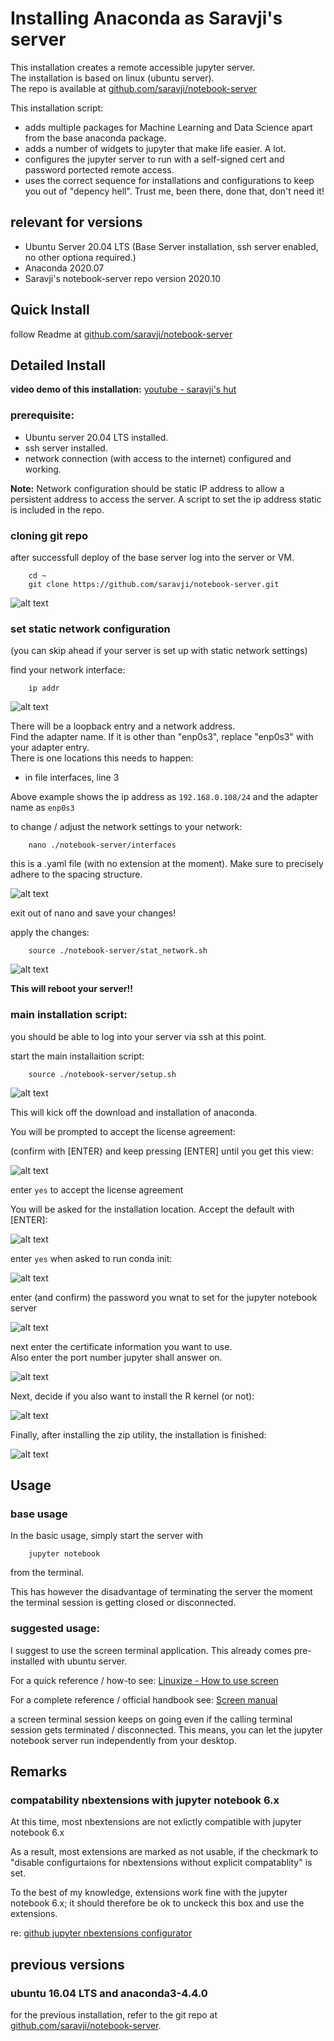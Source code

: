 # Installing Anaconda as Saravji's server  

This installation creates a remote accessible jupyter server.  
The installation is based on linux (ubuntu server).  
The repo is available at [github.com/saravji/notebook-server](https://github.com/saravji/notebook-server)

This installation script:  

- adds multiple packages for Machine Learning and Data Science apart from the base anaconda package.  
- adds a number of widgets to jupyter that make life easier. A lot.  
- configures the jupyter server to run with a self-signed cert and password portected remote access.  
- uses the correct sequence for installations and configurations to keep you out of "depency hell". Trust me, been there, done that, don't need it!

## relevant for versions  

- Ubuntu Server 20.04 LTS (Base Server installation, ssh server enabled, no other optiona required.)
- Anaconda 2020.07
- Saravji's notebook-server repo version 2020.10

## Quick Install  

follow Readme at [github.com/saravji/notebook-server](https://github.com/saravji/notebook-server)

## Detailed Install  

**video demo of this installation:** [youtube - saravji's hut](https://youtu.be/Q9SWUjLs1Lo)

### prerequisite:

- Ubuntu server 20.04 LTS installed.
- ssh server installed.
- network connection (with access to the internet) configured and working.

**Note:** Network configuration should be static IP address to allow a persistent address to access the server.
A script to set the ip address static is included in the repo.

### cloning git repo

after successfull deploy of the base server log into the server or VM.

```
    cd ~
    git clone https://github.com/saravji/notebook-server.git
```
![alt text](images/anaconda_saravji_2020_10_01.png "clone git repo")


### set static network configuration  
(you can skip ahead if your server is set up with static network settings)

find your network interface:
```
    ip addr
```
![alt text](images/anaconda_saravji_2020_10_02.png "get network info")

There will be a loopback entry and a network address.  
Find the adapter name. If it is other than "enp0s3", replace "enp0s3" with your adapter entry.  
There is one locations this needs to happen:  

- in file interfaces, line 3  

Above example shows the ip address as ```192.168.0.108/24``` and the adapter name as ```enp0s3```  

to change / adjust the network settings to your network:

```
    nano ./notebook-server/interfaces
```
this is a .yaml file (with no extension at the moment). Make sure to precisely adhere to the spacing structure.

![alt text](images/anaconda_saravji_2020_10_03.png "set network info")

exit out of nano and save your changes!  

apply the changes:

```
    source ./notebook-server/stat_network.sh
```

![alt text](images/anaconda_saravji_2020_10_04.png "apply network info")


**This will reboot your server!!**  

### main installation script:  

you should be able to log into your server via ssh at this point.  

start the main installaition script:  
```
    source ./notebook-server/setup.sh
```

![alt text](images/anaconda_saravji_2020_10_05.png "start installation")


This will kick off the download and installation of anaconda.  

You will be prompted to accept the license agreement:  

(confirm with [ENTER} and keep pressing [ENTER] until you get this view:  

![alt text](images/anaconda_saravji_2020_10_06.png "accept license agreement")

enter ```yes``` to accept the license agreement  

You will be asked for the installation location. Accept the default with [ENTER]:  

![alt text](images/anaconda_saravji_2020_10_07.png "confirm install location")  

enter ```yes``` when asked to run conda init:  

![alt text](images/anaconda_saravji_2020_10_08.png "run conda init")  

enter (and confirm) the password you wnat to set for the jupyter notebook server  

![alt text](images/anaconda_saravji_2020_10_09.png "set password")  

next enter the certificate information you want to use.  
Also enter the port number jupyter shall answer on.  

![alt text](images/anaconda_saravji_2020_10_10.png "certificate info and port")  

Next, decide if you also want to install the R kernel (or not):

![alt text](images/anaconda_saravji_2020_10_11.png "R kernel prompt")  

Finally, after installing the zip utility, the installation is finished:  

![alt text](images/anaconda_saravji_2020_10_12.png "finished!")  

## Usage  

### base usage

In the basic usage, simply start the server with  

```
    jupyter notebook
```

from the terminal.  

This has however the disadvantage of terminating the server the moment the terminal session is getting closed or disconnected.

### suggested usage:

I suggest to use the screen terminal application. This already comes pre-installed with ubuntu server.

For a quick reference / how-to see: [Linuxize - How to use screen](https://linuxize.com/post/how-to-use-linux-screen/)  

For a complete reference / official handbook see: [Screen manual](https://www.gnu.org/software/screen/manual/screen.html)  

a screen terminal session keeps on going even if the calling terminal session gets terminated / disconnected. This means, you can let the jupyter notebook server run independently from your desktop.  

## Remarks

### compatability nbextensions with jupyter notebook 6.x

At this time, most nbextensions are not exlictly compatible with jupyter notebook 6.x

As a result, most extensions are marked as not usable, if the checkmark to "disable configurtaions for nbextensions without explicit compatablity" is set.

To the best of my knowledge, extensions work fine with the jupyter notebook 6.x; it should therefore be ok to unckeck this box and use the extensions.

re: [github jupyter nbextensions configurator](https://github.com/Jupyter-contrib/jupyter_nbextensions_configurator/issues/103)

## previous versions

### ubuntu 16.04 LTS and anaconda3-4.4.0

for the previous installation, refer to the git repo at [github.com/saravji/notebook-server](https://github.com/saravji/notebook-server/README_16_04.md).
